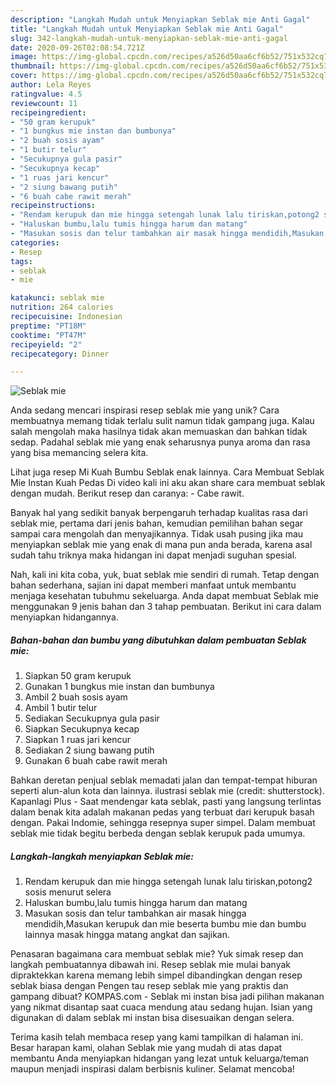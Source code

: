 ```yaml
---
description: "Langkah Mudah untuk Menyiapkan Seblak mie Anti Gagal"
title: "Langkah Mudah untuk Menyiapkan Seblak mie Anti Gagal"
slug: 342-langkah-mudah-untuk-menyiapkan-seblak-mie-anti-gagal
date: 2020-09-26T02:08:54.721Z
image: https://img-global.cpcdn.com/recipes/a526d50aa6cf6b52/751x532cq70/seblak-mie-foto-resep-utama.jpg
thumbnail: https://img-global.cpcdn.com/recipes/a526d50aa6cf6b52/751x532cq70/seblak-mie-foto-resep-utama.jpg
cover: https://img-global.cpcdn.com/recipes/a526d50aa6cf6b52/751x532cq70/seblak-mie-foto-resep-utama.jpg
author: Lela Reyes
ratingvalue: 4.5
reviewcount: 11
recipeingredient:
- "50 gram kerupuk"
- "1 bungkus mie instan dan bumbunya"
- "2 buah sosis ayam"
- "1 butir telur"
- "Secukupnya gula pasir"
- "Secukupnya kecap"
- "1 ruas jari kencur"
- "2 siung bawang putih"
- "6 buah cabe rawit merah"
recipeinstructions:
- "Rendam kerupuk dan mie hingga setengah lunak lalu tiriskan,potong2 sosis menurut selera"
- "Haluskan bumbu,lalu tumis hingga harum dan matang"
- "Masukan sosis dan telur tambahkan air masak hingga mendidih,Masukan kerupuk dan mie beserta bumbu mie dan bumbu lainnya masak hingga matang angkat dan sajikan."
categories:
- Resep
tags:
- seblak
- mie

katakunci: seblak mie 
nutrition: 264 calories
recipecuisine: Indonesian
preptime: "PT18M"
cooktime: "PT47M"
recipeyield: "2"
recipecategory: Dinner

---
```



![Seblak mie](https://img-global.cpcdn.com/recipes/a526d50aa6cf6b52/751x532cq70/seblak-mie-foto-resep-utama.jpg)

Anda sedang mencari inspirasi resep seblak mie yang unik? Cara membuatnya memang tidak terlalu sulit namun tidak gampang juga. Kalau salah mengolah maka hasilnya tidak akan memuaskan dan bahkan tidak sedap. Padahal seblak mie yang enak seharusnya punya aroma dan rasa yang bisa memancing selera kita.

Lihat juga resep Mi Kuah Bumbu Seblak enak lainnya. Cara Membuat Seblak Mie Instan Kuah Pedas Di video kali ini aku akan share cara membuat seblak dengan mudah. Berikut resep dan caranya: - Cabe rawit.

Banyak hal yang sedikit banyak berpengaruh terhadap kualitas rasa dari seblak mie, pertama dari jenis bahan, kemudian pemilihan bahan segar sampai cara mengolah dan menyajikannya. Tidak usah pusing jika mau menyiapkan seblak mie yang enak di mana pun anda berada, karena asal sudah tahu triknya maka hidangan ini dapat menjadi suguhan spesial.


Nah, kali ini kita coba, yuk, buat seblak mie sendiri di rumah. Tetap dengan bahan sederhana, sajian ini dapat memberi manfaat untuk membantu menjaga kesehatan tubuhmu sekeluarga. Anda dapat membuat Seblak mie menggunakan 9 jenis bahan dan 3 tahap pembuatan. Berikut ini cara dalam menyiapkan hidangannya.

<!--inarticleads1-->

##### Bahan-bahan dan bumbu yang dibutuhkan dalam pembuatan Seblak mie:

1. Siapkan 50 gram kerupuk
1. Gunakan 1 bungkus mie instan dan bumbunya
1. Ambil 2 buah sosis ayam
1. Ambil 1 butir telur
1. Sediakan Secukupnya gula pasir
1. Siapkan Secukupnya kecap
1. Siapkan 1 ruas jari kencur
1. Sediakan 2 siung bawang putih
1. Gunakan 6 buah cabe rawit merah


Bahkan deretan penjual seblak memadati jalan dan tempat-tempat hiburan seperti alun-alun kota dan lainnya. ilustrasi seblak mie (credit: shutterstock). Kapanlagi Plus - Saat mendengar kata seblak, pasti yang langsung terlintas dalam benak kita adalah makanan pedas yang terbuat dari kerupuk basah dengan. Pakai Indomie, sehingga resepnya super simpel. Dalam membuat seblak mie tidak begitu berbeda dengan seblak kerupuk pada umumya. 

<!--inarticleads2-->

##### Langkah-langkah menyiapkan Seblak mie:

1. Rendam kerupuk dan mie hingga setengah lunak lalu tiriskan,potong2 sosis menurut selera
1. Haluskan bumbu,lalu tumis hingga harum dan matang
1. Masukan sosis dan telur tambahkan air masak hingga mendidih,Masukan kerupuk dan mie beserta bumbu mie dan bumbu lainnya masak hingga matang angkat dan sajikan.


Penasaran bagaimana cara membuat seblak mie? Yuk simak resep dan langkah pembuatannya dibawah ini. Resep seblak mie mulai banyak dipraktekkan karena memang lebih simpel dibandingkan dengan resep seblak biasa dengan Pengen tau resep seblak mie yang praktis dan gampang dibuat? KOMPAS.com - Seblak mi instan bisa jadi pilihan makanan yang nikmat disantap saat cuaca mendung atau sedang hujan. Isian yang digunakan di dalam seblak mi instan bisa disesuaikan dengan selera. 

Terima kasih telah membaca resep yang kami tampilkan di halaman ini. Besar harapan kami, olahan Seblak mie yang mudah di atas dapat membantu Anda menyiapkan hidangan yang lezat untuk keluarga/teman maupun menjadi inspirasi dalam berbisnis kuliner. Selamat mencoba!
